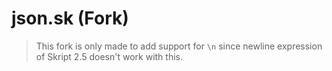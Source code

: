 # json.sk (Fork)

> This fork is only made to add support for `\n` since newline expression of Skript 2.5 doesn't work with this.
